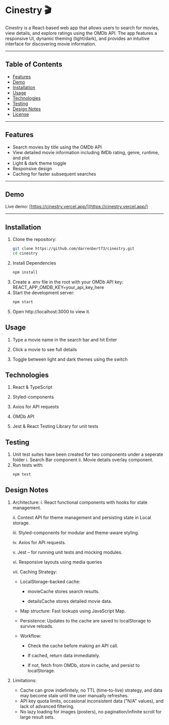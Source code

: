 # Cinestry 🎬

Cinestry is a React-based web app that allows users to search for movies, view details, and explore ratings using the OMDb API. The app features a responsive UI, dynamic theming (light/dark), and provides an intuitive interface for discovering movie information.

---

## Table of Contents

- [Features](#features)
- [Demo](#demo)
- [Installation](#installation)
- [Usage](#usage)
- [Technologies](#technologies)
- [Testing](#testing)
- [Design Notes](#designnotes)
- [License](#license)

---

## Features

- Search movies by title using the OMDb API
- View detailed movie information including IMDb rating, genre, runtime, and plot
- Light & dark theme toggle
- Responsive design
- Caching for faster subsequent searches

---

## Demo

Live demo: [https://cinestry.vercel.app/](https://cinestry.vercel.app/)

---

## Installation

1. Clone the repository:
   ```bash
   git clone https://github.com/darrenbert73/cinestry.git
   cd cinestry
   ```
2. Install Dependencies
   ```bash
   npm install
   ```
3. Create a .env file in the root with your OMDb API key:
   REACT_APP_OMDB_KEY=your_api_key_here
4. Start the development server:
   ```bash
   npm start
   ```
5. Open http://localhost:3000 to view it.

## Usage

1. Type a movie name in the search bar and hit Enter

2. Click a movie to see full details

3. Toggle between light and dark themes using the switch

## Technologies

1. React & TypeScript

2. Styled-components

3. Axios for API requests

4. OMDb API

5. Jest & React Testing Library for unit tests

## Testing

1. Unit test suites have been created for two components under a seperate folder
   i. Search Bar component
   ii. Movie details overlay component.
2. Run tests with:
   ```bash
   npm test
   ```

## Design Notes

1.  Architecture:
    i. React functional components with hooks for state management.

    ii. Context API for theme management and persisting state in Local storage.

    iii. Styled-components for modular and theme-aware styling.

    iv. Axios for API requests.

    v. Jest – for running unit tests and mocking modules.

    vi. Responsive layouts using media queries

    vii. Caching Strategy:
    - LocalStorage-backed cache:
      - movieCache stores search results.

      - detailsCache stores detailed movie data.

    - Map structure: Fast lookups using JavaScript Map.

    - Persistence: Updates to the cache are saved to localStorage to survive reloads.

    - Workflow:
      - Check the cache before making an API call.

      - If cached, return data immediately.

      - If not, fetch from OMDb, store in cache, and persist to localStorage.

2.  Limitations:
    - Cache can grow indefinitely, no TTL (time-to-live) strategy, and data may become stale until the user manually refreshes.
    - API key quota limits, occasional inconsistent data ("N/A" values), and lack of advanced filtering.
    - No lazy loading for images (posters), no pagination/infinite scroll for large result sets.
